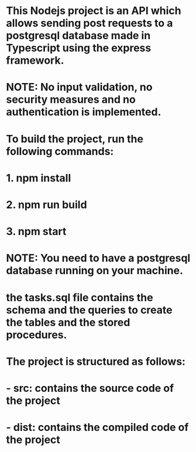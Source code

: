 # This Nodejs project is an API which allows sending post requests to a postgresql database made in Typescript using the express framework.
# NOTE: No input validation, no security measures and no authentication is implemented.

# To build the project, run the following commands:
# 1. npm install
# 2. npm run build
# 3. npm start

# NOTE: You need to have a postgresql database running on your machine.
# the tasks.sql file contains the schema and the queries to create the tables and the stored procedures.

# The project is structured as follows:
# - src: contains the source code of the project
# - dist: contains the compiled code of the project